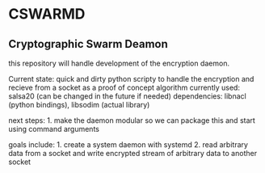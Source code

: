 # CSWARMD
## Cryptographic Swarm Deamon

this repository will handle development of the encryption daemon.

Current state: quick and dirty python scripty to handle the encryption and recieve from a socket as a proof of concept
algorithm currently used: salsa20 (can be changed in the future if needed)
dependencies: libnacl (python bindings), libsodim (actual library)

next steps:
	1. make the daemon modular so we can package this and start using command arguments

goals include:
	1. create a system daemon with systemd
	2. read arbitrary data from a socket and write encrypted stream of arbitrary data to another socket
